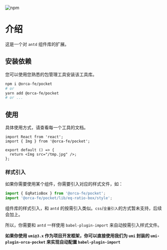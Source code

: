 ![npm](https://img.shields.io/npm/v/@orca-fe/pocket.svg)

# 介绍

这是一个对 `antd` 组件库的扩展。

## 安装依赖

您可以使用您熟悉的包管理工具安装该工具库。

```bash
npm i @orca-fe/pocket
# or
yarn add @orca-fe/pocket
# or ...
```

## 使用

具体使用方式，请查看每一个工具的文档。

```tsx | pure
import React from 'react';
import { Img } from '@orca-fe/pocket';

export default () => {
  return <Img src="/tmp.jpg" />;
};
```

### 样式引入

如果你需要使用某个组件，你需要引入对应的样式文件，如：

```ts | pure
import { EqRatioBox } from '@orca-fe/pocket';
import '@orca-fe/pocket/lib/eq-ratio-box/style';
```

组件库的样式引入，和 `antd` 的按需引入类似。`css`/`全量引入`的方式暂未支持，后续会加上。

所以，你需要和 `antd` 一样使用 `babel-plugin-import` 来自动按需引入样式文件。

**如果你使用 `umi@3.x` 作为项目开发框架，你可以直接使用我们为 `umi` 封装的 `umi-plugin-orca-pocket` 来实现自动配置 `babel-plugin-import`**
